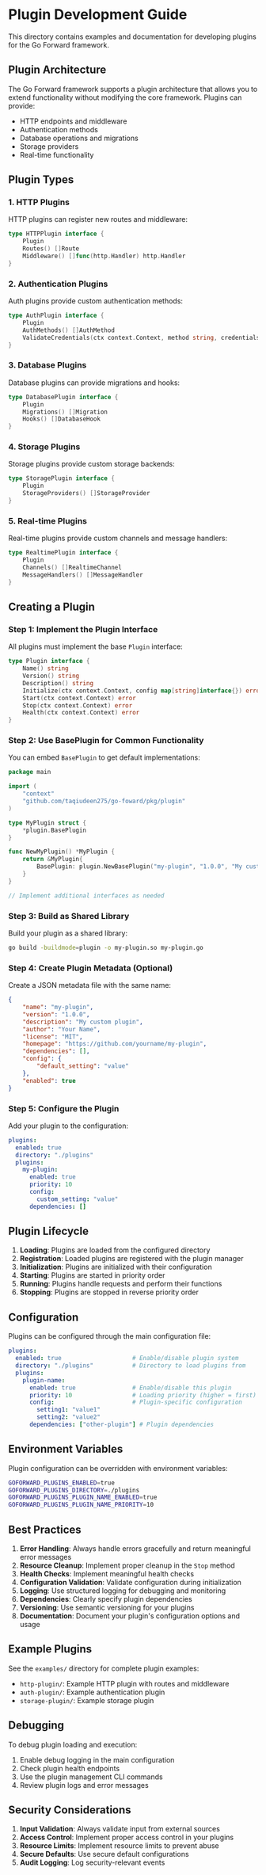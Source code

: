 # Plugin Development Guide

This directory contains examples and documentation for developing plugins for the Go Forward framework.

## Plugin Architecture

The Go Forward framework supports a plugin architecture that allows you to extend functionality without modifying the core framework. Plugins can provide:

- HTTP endpoints and middleware
- Authentication methods
- Database operations and migrations
- Storage providers
- Real-time functionality

## Plugin Types

### 1. HTTP Plugins
HTTP plugins can register new routes and middleware:

```go
type HTTPPlugin interface {
    Plugin
    Routes() []Route
    Middleware() []func(http.Handler) http.Handler
}
```

### 2. Authentication Plugins
Auth plugins provide custom authentication methods:

```go
type AuthPlugin interface {
    Plugin
    AuthMethods() []AuthMethod
    ValidateCredentials(ctx context.Context, method string, credentials map[string]interface{}) (*AuthResult, error)
}
```

### 3. Database Plugins
Database plugins can provide migrations and hooks:

```go
type DatabasePlugin interface {
    Plugin
    Migrations() []Migration
    Hooks() []DatabaseHook
}
```

### 4. Storage Plugins
Storage plugins provide custom storage backends:

```go
type StoragePlugin interface {
    Plugin
    StorageProviders() []StorageProvider
}
```

### 5. Real-time Plugins
Real-time plugins provide custom channels and message handlers:

```go
type RealtimePlugin interface {
    Plugin
    Channels() []RealtimeChannel
    MessageHandlers() []MessageHandler
}
```

## Creating a Plugin

### Step 1: Implement the Plugin Interface

All plugins must implement the base `Plugin` interface:

```go
type Plugin interface {
    Name() string
    Version() string
    Description() string
    Initialize(ctx context.Context, config map[string]interface{}) error
    Start(ctx context.Context) error
    Stop(ctx context.Context) error
    Health(ctx context.Context) error
}
```

### Step 2: Use BasePlugin for Common Functionality

You can embed `BasePlugin` to get default implementations:

```go
package main

import (
    "context"
    "github.com/taqiudeen275/go-foward/pkg/plugin"
)

type MyPlugin struct {
    *plugin.BasePlugin
}

func NewMyPlugin() *MyPlugin {
    return &MyPlugin{
        BasePlugin: plugin.NewBasePlugin("my-plugin", "1.0.0", "My custom plugin"),
    }
}

// Implement additional interfaces as needed
```

### Step 3: Build as Shared Library

Build your plugin as a shared library:

```bash
go build -buildmode=plugin -o my-plugin.so my-plugin.go
```

### Step 4: Create Plugin Metadata (Optional)

Create a JSON metadata file with the same name:

```json
{
    "name": "my-plugin",
    "version": "1.0.0",
    "description": "My custom plugin",
    "author": "Your Name",
    "license": "MIT",
    "homepage": "https://github.com/yourname/my-plugin",
    "dependencies": [],
    "config": {
        "default_setting": "value"
    },
    "enabled": true
}
```

### Step 5: Configure the Plugin

Add your plugin to the configuration:

```yaml
plugins:
  enabled: true
  directory: "./plugins"
  plugins:
    my-plugin:
      enabled: true
      priority: 10
      config:
        custom_setting: "value"
      dependencies: []
```

## Plugin Lifecycle

1. **Loading**: Plugins are loaded from the configured directory
2. **Registration**: Loaded plugins are registered with the plugin manager
3. **Initialization**: Plugins are initialized with their configuration
4. **Starting**: Plugins are started in priority order
5. **Running**: Plugins handle requests and perform their functions
6. **Stopping**: Plugins are stopped in reverse priority order

## Configuration

Plugins can be configured through the main configuration file:

```yaml
plugins:
  enabled: true                    # Enable/disable plugin system
  directory: "./plugins"           # Directory to load plugins from
  plugins:
    plugin-name:
      enabled: true                # Enable/disable this plugin
      priority: 10                 # Loading priority (higher = first)
      config:                      # Plugin-specific configuration
        setting1: "value1"
        setting2: "value2"
      dependencies: ["other-plugin"] # Plugin dependencies
```

## Environment Variables

Plugin configuration can be overridden with environment variables:

```bash
GOFORWARD_PLUGINS_ENABLED=true
GOFORWARD_PLUGINS_DIRECTORY=./plugins
GOFORWARD_PLUGINS_PLUGIN_NAME_ENABLED=true
GOFORWARD_PLUGINS_PLUGIN_NAME_PRIORITY=10
```

## Best Practices

1. **Error Handling**: Always handle errors gracefully and return meaningful error messages
2. **Resource Cleanup**: Implement proper cleanup in the `Stop` method
3. **Health Checks**: Implement meaningful health checks
4. **Configuration Validation**: Validate configuration during initialization
5. **Logging**: Use structured logging for debugging and monitoring
6. **Dependencies**: Clearly specify plugin dependencies
7. **Versioning**: Use semantic versioning for your plugins
8. **Documentation**: Document your plugin's configuration options and usage

## Example Plugins

See the `examples/` directory for complete plugin examples:

- `http-plugin/`: Example HTTP plugin with routes and middleware
- `auth-plugin/`: Example authentication plugin
- `storage-plugin/`: Example storage plugin

## Debugging

To debug plugin loading and execution:

1. Enable debug logging in the main configuration
2. Check plugin health endpoints
3. Use the plugin management CLI commands
4. Review plugin logs and error messages

## Security Considerations

1. **Input Validation**: Always validate input from external sources
2. **Access Control**: Implement proper access control in your plugins
3. **Resource Limits**: Implement resource limits to prevent abuse
4. **Secure Defaults**: Use secure default configurations
5. **Audit Logging**: Log security-relevant events